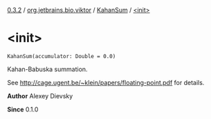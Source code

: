 [0.3.2](../../index.md) / [org.jetbrains.bio.viktor](../index.md) / [KahanSum](index.md) / [&lt;init&gt;](.)

# &lt;init&gt;

`KahanSum(accumulator: Double = 0.0)`

Kahan-Babuska summation.

See http://cage.ugent.be/~klein/papers/floating-point.pdf for details.

**Author**
Alexey Dievsky

**Since**
0.1.0

